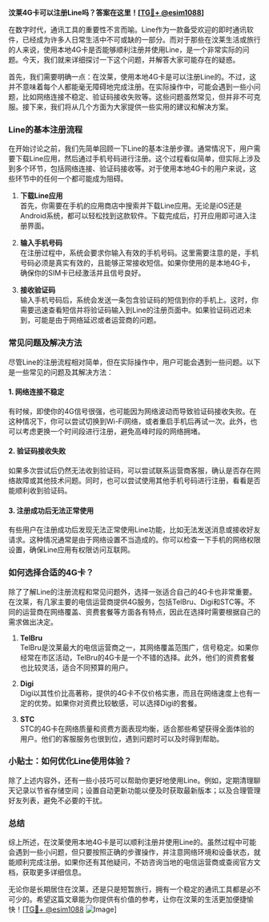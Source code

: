 **汶莱4G卡可以注册Line吗？答案在这里！[[TG💪+ @esim1088](https://t.me/s/esim1088)]**

在数字时代，通讯工具的重要性不言而喻。Line作为一款备受欢迎的即时通讯软件，已经成为许多人日常生活中不可或缺的一部分。而对于那些在汶莱生活或旅行的人来说，使用本地4G卡是否能够顺利注册并使用Line，是一个非常实际的问题。今天，我们就来详细探讨一下这个问题，并解答大家可能存在的疑惑。

首先，我们需要明确一点：在汶莱，使用本地4G卡是可以注册Line的。不过，这并不意味着每个人都能毫无障碍地完成注册。在实际操作中，可能会遇到一些小问题，比如网络连接不稳定、验证码接收失败等。这些问题虽然常见，但并非不可克服。接下来，我们将从几个方面为大家提供一些实用的建议和解决方案。

### Line的基本注册流程

在开始讨论之前，我们先简单回顾一下Line的基本注册步骤。通常情况下，用户需要下载Line应用，然后通过手机号码进行注册。这个过程看似简单，但实际上涉及到多个环节，包括网络连接、验证码接收等。对于使用本地4G卡的用户来说，这些环节中的任何一个都可能成为阻碍。

1. **下载Line应用**  
   首先，你需要在手机的应用商店中搜索并下载Line应用。无论是iOS还是Android系统，都可以轻松找到这款软件。下载完成后，打开应用即可进入注册界面。

2. **输入手机号码**  
   在注册过程中，系统会要求你输入有效的手机号码。这里需要注意的是，手机号码必须是真实有效的，且能够正常接收短信。如果你使用的是本地4G卡，确保你的SIM卡已经激活并且信号良好。

3. **接收验证码**  
   输入手机号码后，系统会发送一条包含验证码的短信到你的手机上。这时，你需要迅速查看短信并将验证码输入到Line的注册页面中。如果验证码迟迟未到，可能是由于网络延迟或者运营商的问题。

### 常见问题及解决方法

尽管Line的注册流程相对简单，但在实际操作中，用户可能会遇到一些问题。以下是一些常见的问题及其解决方法：

#### 1. 网络连接不稳定
有时候，即使你的4G信号很强，也可能因为网络波动而导致验证码接收失败。在这种情况下，你可以尝试切换到Wi-Fi网络，或者重启手机后再试一次。此外，也可以考虑更换一个时间段进行注册，避免高峰时段的网络拥堵。

#### 2. 验证码接收失败
如果多次尝试后仍然无法收到验证码，可以尝试联系运营商客服，确认是否存在网络故障或其他技术问题。同时，也可以尝试使用其他手机号码进行注册，看看是否能顺利收到验证码。

#### 3. 注册成功后无法正常使用
有些用户在注册成功后发现无法正常使用Line功能，比如无法发送消息或接收好友请求。这种情况通常是由于网络设置不当造成的。你可以检查一下手机的网络权限设置，确保Line应用有权限访问互联网。

### 如何选择合适的4G卡？

除了了解Line的注册流程和常见问题外，选择一张适合自己的4G卡也非常重要。在汶莱，有几家主要的电信运营商提供4G服务，包括TelBru、Digi和STC等。不同的运营商在网络覆盖、资费套餐等方面各有特点，因此在选择时需要根据自己的需求做出决定。

1. **TelBru**  
   TelBru是汶莱最大的电信运营商之一，其网络覆盖范围广，信号稳定。如果你经常在市区活动，TelBru的4G卡是一个不错的选择。此外，他们的资费套餐也比较灵活，适合不同预算的用户。

2. **Digi**  
   Digi以其性价比高著称，提供的4G卡不仅价格实惠，而且在网络速度上也有一定的优势。如果你对资费比较敏感，可以选择Digi的套餐。

3. **STC**  
   STC的4G卡在网络质量和资费方面表现均衡，适合那些希望获得全面体验的用户。他们的客服服务也很到位，遇到问题时可以及时得到帮助。

### 小贴士：如何优化Line使用体验？

除了上述内容外，还有一些小技巧可以帮助你更好地使用Line。例如，定期清理聊天记录以节省存储空间；设置自动更新功能以便及时获取最新版本；以及合理管理好友列表，避免不必要的干扰。

### 总结

综上所述，在汶莱使用本地4G卡是可以顺利注册并使用Line的。虽然过程中可能会遇到一些小问题，但只要按照正确的步骤操作，并注意网络环境和设备状态，就能顺利完成注册。如果你还有其他疑问，不妨咨询当地的电信运营商或查阅官方文档，获取更多详细信息。

无论你是长期居住在汶莱，还是只是短暂旅行，拥有一个稳定的通讯工具都是必不可少的。希望这篇文章能为你提供有价值的参考，让你在汶莱的生活更加便捷愉快！[[TG💪+ @esim1088](https://t.me/s/esim1088) ![Image](https://i.postimg.cc/4NQfJmqS/Snipaste-2025-05-13-00-14-12.png)]